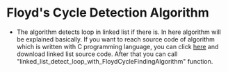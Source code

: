 # Floyd's Cycle Detection Algorithm
- The algorithm detects loop in linked list if there is. In here algorithm will be explained basically. If you want to reach source code of algorithm which is written with C programming language, you can click [here](https://github.com/MertPehlivancik/Data-Structures-and-Algorithms/tree/main/Data%20Structures/LinkedList) and download linked list source code. After that you can call "linked_list_detect_loop_with_FloydCycleFindingAlgorithm" function.

